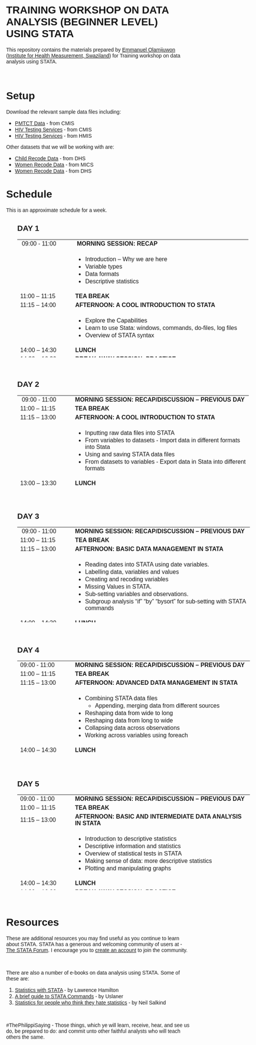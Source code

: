 <h1> </h1>
<h1><span style="font-family: 'trebuchet ms', geneva, sans-serif;">TRAINING WORKSHOP ON DATA ANALYSIS (BEGINNER LEVEL) USING STATA</span></h1>
<p><span style="font-family: 'trebuchet ms', geneva, sans-serif;">This repository contains the materials prepared by <a title="Emmanuel Ọlámíjùwọ́n | Emmanuel Ọlámíjùwọ́n | Health Researcher | Digital Demographer" href="http://e.olamijuwon.com/" target="_blank" rel="noopener noreferrer">Emmanuel Olamijuwon</a> (<a title="Institute for Health Measurement, Swaziland" href="http://www.ihmafrica.org" target="_blank" rel="noopener noreferrer">Institute for Health Measurement, Swaziland</a>) for Training workshop on data analysis using STATA.</span></p>
<p><span style="font-family: 'trebuchet ms', geneva, sans-serif;"> </span></p>
<h1><span style="font-family: 'trebuchet ms', geneva, sans-serif;">Setup</span></h1>
<p><span style="font-family: 'trebuchet ms', geneva, sans-serif;">Download the relevant sample data files including:</span></p>
<ul>
<li><span style="font-family: 'trebuchet ms', geneva, sans-serif;"><a title="PMTCT Data | CMIS" href="https://github.com/eolamijuwon/MoH-advanced-data-analysis/blob/master/PMTCT_CMIS.xlsx">PMTCT Data</a> - from CMIS</span></li>
<li><span style="font-family: 'trebuchet ms', geneva, sans-serif;"><a title="HIV Testing Services | CMIS" href="https://github.com/eolamijuwon/MoH-advanced-data-analysis/blob/master/HTS_CMIS.xlsx">HIV Testing Services</a> - from CMIS</span></li>
<li><span style="font-family: 'trebuchet ms', geneva, sans-serif;"><a title="HIV Testing Services | HMIS" href="https://github.com/eolamijuwon/MoH-advanced-data-analysis/blob/master/HMIS%20HTS_Sept%202017_rev.xlsx">HIV Testing Services</a> - from HMIS</span></li>
</ul>
<p><span style="font-family: 'trebuchet ms', geneva, sans-serif;">Other datasets that we will be working with are:</span></p>
<ul>
<li><span style="font-family: 'trebuchet ms', geneva, sans-serif;"><a title="Child Recode Data | DHS" href="https://github.com/eolamijuwon/MoH-advanced-data-analysis/blob/master/DHS_ch.DTA">Child Recode Data</a> - from DHS</span></li>
<li><span style="font-family: 'trebuchet ms', geneva, sans-serif;"><a title="Women Recode Data | MICS" href="https://github.com/eolamijuwon/MoH-advanced-data-analysis/blob/master/MICS_wm.dta">Women Recode Data</a> - from MICS</span></li>
<li><span style="font-family: 'trebuchet ms', geneva, sans-serif;"><a title="Women Recode Data | DHS" href="https://github.com/eolamijuwon/MoH-advanced-data-analysis/blob/master/DHS_wm.dta">Women Recode Data</a> - from DHS</span></li>
</ul>
<h1><span style="font-family: 'trebuchet ms', geneva, sans-serif;">Schedule</span></h1>
<p><span style="font-family: 'trebuchet ms', geneva, sans-serif;">This is an approximate schedule for a week.</span></p>
<h2 style="padding-left: 30px;"><strong><span style="font-family: 'trebuchet ms', geneva, sans-serif;">DAY 1</span></strong></h2>
<table style="height: 319px; margin-left: 30px; width: 627px;">
<tbody>
<tr>
<td style="width: 136.8px;"><span style="font-family: 'trebuchet ms', geneva, sans-serif;"> 09:00 - 11:00</span></td>
<td style="width: 475.2px;"><span style="font-family: 'trebuchet ms', geneva, sans-serif;"> <strong>MORNING SESSION: RECAP</strong></span></td>
</tr>
<tr>
<td style="width: 136.8px;"><span style="font-family: 'trebuchet ms', geneva, sans-serif;"> </span></td>
<td style="width: 475.2px;">
<ul>
<li><span style="font-family: 'trebuchet ms', geneva, sans-serif;">Introduction – Why we are here</span></li>
<li><span style="font-family: 'trebuchet ms', geneva, sans-serif;">Variable types</span></li>
<li><span style="font-family: 'trebuchet ms', geneva, sans-serif;">Data formats</span></li>
<li><span style="font-family: 'trebuchet ms', geneva, sans-serif;">Descriptive statistics</span></li>
</ul>
</td>
</tr>
<tr>
<td style="width: 136.8px;"><span style="font-family: 'trebuchet ms', geneva, sans-serif;">11:00 – 11:15</span></td>
<td style="width: 475.2px;"><span style="font-family: 'trebuchet ms', geneva, sans-serif;"><strong>TEA BREAK</strong></span></td>
</tr>
<tr>
<td style="width: 136.8px;"><span style="font-family: 'trebuchet ms', geneva, sans-serif;">11:15 – 14:00</span></td>
<td style="width: 475.2px;"><span style="font-family: 'trebuchet ms', geneva, sans-serif;"><strong>AFTERNOON: A COOL INTRODUCTION TO STATA</strong></span></td>
</tr>
<tr>
<td style="width: 136.8px;"><span style="font-family: 'trebuchet ms', geneva, sans-serif;"> </span></td>
<td style="width: 475.2px;">
<ul>
<li><span style="font-family: 'trebuchet ms', geneva, sans-serif;">Explore the Capabilities</span></li>
<li><span style="font-family: 'trebuchet ms', geneva, sans-serif;">Learn to use Stata: windows, commands, do-files, log files</span></li>
<li><span style="font-family: 'trebuchet ms', geneva, sans-serif;">Overview of STATA syntax</span></li>
</ul>
</td>
</tr>
<tr>
<td style="width: 136.8px;"><span style="font-family: 'trebuchet ms', geneva, sans-serif;">14:00 – 14:30</span></td>
<td style="width: 475.2px;"><span style="font-family: 'trebuchet ms', geneva, sans-serif;"><strong>LUNCH</strong></span></td>
</tr>
<tr>
<td style="width: 136.8px;"><span style="font-family: 'trebuchet ms', geneva, sans-serif;">14:30 – 16:30</span></td>
<td style="width: 475.2px;"><span style="font-family: 'trebuchet ms', geneva, sans-serif;"><strong>BREAK AWAY SESSION: PRACTICE</strong></span></td>
</tr>
</tbody>
</table>
<p><span style="font-family: 'trebuchet ms', geneva, sans-serif;"> </span></p>
<h2 style="padding-left: 30px;"><strong><span style="font-family: 'trebuchet ms', geneva, sans-serif;">DAY 2</span></strong></h2>
<table style="height: 254px; margin-left: 30px; width: 628px;">
<tbody>
<tr>
<td style="width: 136.8px;"><span style="font-family: 'trebuchet ms', geneva, sans-serif;"> 09:00 - 11:00</span></td>
<td style="width: 476.8px;"><span style="font-family: 'trebuchet ms', geneva, sans-serif;"><strong>MORNING SESSION: RECAP/DISCUSSION – PREVIOUS DAY</strong></span></td>
</tr>
<tr>
<td style="width: 136.8px;"><span style="font-family: 'trebuchet ms', geneva, sans-serif;">11:00 – 11:15</span></td>
<td style="width: 476.8px;"><span style="font-family: 'trebuchet ms', geneva, sans-serif;"><strong>TEA BREAK</strong></span></td>
</tr>
<tr>
<td style="width: 136.8px;"><span style="font-family: 'trebuchet ms', geneva, sans-serif;">11:15 – 13:00</span></td>
<td style="width: 476.8px;"><span style="font-family: 'trebuchet ms', geneva, sans-serif;"><strong>AFTERNOON: A COOL INTRODUCTION TO STATA</strong></span></td>
</tr>
<tr>
<td style="width: 136.8px;"><span style="font-family: 'trebuchet ms', geneva, sans-serif;"> </span></td>
<td style="width: 476.8px;">
<ul>
<li><span style="font-family: 'trebuchet ms', geneva, sans-serif;">Inputting raw data files into STATA</span></li>
<li><span style="font-family: 'trebuchet ms', geneva, sans-serif;">From variables to datasets - Import data in different formats into Stata</span></li>
<li><span style="font-family: 'trebuchet ms', geneva, sans-serif;">Using and saving STATA data files</span></li>
<li><span style="font-family: 'trebuchet ms', geneva, sans-serif;">From datasets to variables - Export data in Stata into different formats</span></li>
</ul>
</td>
</tr>
<tr>
<td style="width: 136.8px;"><span style="font-family: 'trebuchet ms', geneva, sans-serif;">13:00 – 13:30</span></td>
<td style="width: 476.8px;"><span style="font-family: 'trebuchet ms', geneva, sans-serif;"><strong>LUNCH</strong></span></td>
</tr>
<tr>
<td style="width: 136.8px;"><span style="font-family: 'trebuchet ms', geneva, sans-serif;">13:30 – 16:30</span></td>
<td style="width: 476.8px;"><span style="font-family: 'trebuchet ms', geneva, sans-serif;"><strong>BREAK AWAY SESSION: PRACTICE</strong></span></td>
</tr>
</tbody>
</table>
<p style="padding-left: 30px;"><span style="font-family: 'trebuchet ms', geneva, sans-serif;"> </span></p>
<h2 style="padding-left: 30px;"><strong><span style="font-family: 'trebuchet ms', geneva, sans-serif;">DAY 3</span></strong></h2>
<table style="height: 258px; margin-left: 30px; width: 631px;">
<tbody>
<tr>
<td style="width: 137.6px;"><span style="font-family: 'trebuchet ms', geneva, sans-serif;"> 09:00 - 11:00</span></td>
<td style="width: 478.4px;"><span style="font-family: 'trebuchet ms', geneva, sans-serif;"><strong>MORNING SESSION: RECAP/DISCUSSION – PREVIOUS DAY</strong></span></td>
</tr>
<tr>
<td style="width: 137.6px;"><span style="font-family: 'trebuchet ms', geneva, sans-serif;">11:00 – 11:15</span></td>
<td style="width: 478.4px;"><span style="font-family: 'trebuchet ms', geneva, sans-serif;"><strong>TEA BREAK</strong></span></td>
</tr>
<tr>
<td style="width: 137.6px;"><span style="font-family: 'trebuchet ms', geneva, sans-serif;">11:15 – 13:00</span></td>
<td style="width: 478.4px;"><span style="font-family: 'trebuchet ms', geneva, sans-serif;"><strong>AFTERNOON: BASIC DATA MANAGEMENT IN STATA</strong></span></td>
</tr>
<tr>
<td style="width: 137.6px;"><span style="font-family: 'trebuchet ms', geneva, sans-serif;"> </span></td>
<td style="width: 478.4px;">
<ul>
<li><span style="font-family: 'trebuchet ms', geneva, sans-serif;">Reading dates into STATA using date variables.</span></li>
<li><span style="font-family: 'trebuchet ms', geneva, sans-serif;">Labelling data, variables and values</span></li>
<li><span style="font-family: 'trebuchet ms', geneva, sans-serif;">Creating and recoding variables</span></li>
<li><span style="font-family: 'trebuchet ms', geneva, sans-serif;">Missing Values in STATA.</span></li>
<li><span style="font-family: 'trebuchet ms', geneva, sans-serif;">Sub-setting variables and observations.</span></li>
<li><span style="font-family: 'trebuchet ms', geneva, sans-serif;">Subgroup analysis “if” “by” “bysort” for sub-setting with STATA commands</span></li>
</ul>
</td>
</tr>
<tr>
<td style="width: 137.6px;"><span style="font-family: 'trebuchet ms', geneva, sans-serif;">14:00 – 14:30</span></td>
<td style="width: 478.4px;"><span style="font-family: 'trebuchet ms', geneva, sans-serif;"><strong>LUNCH</strong></span></td>
</tr>
<tr>
<td style="width: 137.6px;"><span style="font-family: 'trebuchet ms', geneva, sans-serif;">14:30 – 16:30</span></td>
<td style="width: 478.4px;"><span style="font-family: 'trebuchet ms', geneva, sans-serif;"><strong>BREAK AWAY SESSION: PRACTICE</strong></span></td>
</tr>
</tbody>
</table>
<p> </p>
<h2 style="padding-left: 30px;"><strong><span style="font-family: 'trebuchet ms', geneva, sans-serif;">DAY 4</span></strong></h2>
<table style="height: 258px; margin-left: 30px; width: 631px;">
<tbody>
<tr>
<td style="width: 137.6px;"><span style="font-family: 'trebuchet ms', geneva, sans-serif;">09:00 - 11:00</span></td>
<td style="width: 478.4px;"><span style="font-family: 'trebuchet ms', geneva, sans-serif;"><strong>MORNING SESSION: RECAP/DISCUSSION – PREVIOUS DAY</strong></span></td>
</tr>
<tr>
<td style="width: 137.6px;"><span style="font-family: 'trebuchet ms', geneva, sans-serif;">11:00 – 11:15</span></td>
<td style="width: 478.4px;"><span style="font-family: 'trebuchet ms', geneva, sans-serif;"><strong>TEA BREAK</strong></span></td>
</tr>
<tr>
<td style="width: 137.6px;"><span style="font-family: 'trebuchet ms', geneva, sans-serif;">11:15 – 13:00</span></td>
<td style="width: 478.4px;"><span style="font-family: 'trebuchet ms', geneva, sans-serif;"><strong>AFTERNOON: ADVANCED DATA MANAGEMENT IN STATA</strong></span></td>
</tr>
<tr>
<td style="width: 137.6px;"><span style="font-family: 'trebuchet ms', geneva, sans-serif;"> </span></td>
<td style="width: 478.4px;">
<ul>
<li><span style="font-family: 'trebuchet ms', geneva, sans-serif;">Combining STATA data files</span>
<ul>
<li><span style="font-family: 'trebuchet ms', geneva, sans-serif;">Appending, merging data from different sources</span></li>
</ul>
</li>
<li><span style="font-family: 'trebuchet ms', geneva, sans-serif;">Reshaping data from wide to long</span></li>
<li><span style="font-family: 'trebuchet ms', geneva, sans-serif;">Reshaping data from long to wide</span></li>
<li><span style="font-family: 'trebuchet ms', geneva, sans-serif;">Collapsing data across observations</span></li>
<li><span style="font-family: 'trebuchet ms', geneva, sans-serif;">Working across variables using foreach</span></li>
</ul>
</td>
</tr>
<tr>
<td style="width: 137.6px;"><span style="font-family: 'trebuchet ms', geneva, sans-serif;">14:00 – 14:30</span></td>
<td style="width: 478.4px;"><span style="font-family: 'trebuchet ms', geneva, sans-serif;"><strong>LUNCH</strong></span></td>
</tr>
<tr>
<td style="width: 137.6px;"><span style="font-family: 'trebuchet ms', geneva, sans-serif;">14:30 – 16:30</span></td>
<td style="width: 478.4px;"><span style="font-family: 'trebuchet ms', geneva, sans-serif;"><strong>BREAK AWAY SESSION: PRACTICE</strong></span></td>
</tr>
</tbody>
</table>
<p> </p>
<h2 style="padding-left: 30px;"><strong><span style="font-family: 'trebuchet ms', geneva, sans-serif;">DAY 5</span></strong></h2>
<table style="height: 258px; margin-left: 30px; width: 631px;">
<tbody>
<tr>
<td style="width: 137.6px;"><span style="font-family: 'trebuchet ms', geneva, sans-serif;">09:00 - 11:00</span></td>
<td style="width: 478.4px;"><span style="font-family: 'trebuchet ms', geneva, sans-serif;"><strong>MORNING SESSION: RECAP/DISCUSSION – PREVIOUS DAY</strong></span></td>
</tr>
<tr>
<td style="width: 137.6px;"><span style="font-family: 'trebuchet ms', geneva, sans-serif;">11:00 – 11:15</span></td>
<td style="width: 478.4px;"><span style="font-family: 'trebuchet ms', geneva, sans-serif;"><strong>TEA BREAK</strong></span></td>
</tr>
<tr>
<td style="width: 137.6px;"><span style="font-family: 'trebuchet ms', geneva, sans-serif;">11:15 – 13:00</span></td>
<td style="width: 478.4px;"><span style="font-family: 'trebuchet ms', geneva, sans-serif;"><strong><strong>AFTERNOON: </strong></strong><strong>BASIC AND INTERMEDIATE DATA ANALYSIS IN STATA</strong></span></td>
</tr>
<tr>
<td style="width: 137.6px;"><span style="font-family: 'trebuchet ms', geneva, sans-serif;"> </span></td>
<td style="width: 478.4px;">
<ul>
<li><span style="font-family: 'trebuchet ms', geneva, sans-serif;">Introduction to descriptive statistics</span></li>
<li><span style="font-family: 'trebuchet ms', geneva, sans-serif;">Descriptive information and statistics</span></li>
<li><span style="font-family: 'trebuchet ms', geneva, sans-serif;">Overview of statistical tests in STATA</span></li>
<li><span style="font-family: 'trebuchet ms', geneva, sans-serif;">Making sense of data: more descriptive statistics</span></li>
<li><span style="font-family: 'trebuchet ms', geneva, sans-serif;">Plotting and manipulating graphs</span></li>
</ul>
</td>
</tr>
<tr>
<td style="width: 137.6px;"><span style="font-family: 'trebuchet ms', geneva, sans-serif;">14:00 – 14:30</span></td>
<td style="width: 478.4px;"><span style="font-family: 'trebuchet ms', geneva, sans-serif;"><strong>LUNCH</strong></span></td>
</tr>
<tr>
<td style="width: 137.6px;"><span style="font-family: 'trebuchet ms', geneva, sans-serif;">14:30 – 16:30</span></td>
<td style="width: 478.4px;"><span style="font-family: 'trebuchet ms', geneva, sans-serif;"><strong>BREAK AWAY SESSION: PRACTICE</strong></span></td>
</tr>
</tbody>
</table>
<p> </p>
<h1><strong><span style="font-family: 'trebuchet ms', geneva, sans-serif;">Resources</span></strong></h1>
<p><span style="font-family: 'trebuchet ms', geneva, sans-serif;">These are additional resources you may find useful as you continue to learn about STATA. STATA has a generous and welcoming community of users at - <a title="The STATA Forum | STATA List" href="https://www.statalist.org/">The STATA Forum</a>. I encourage you to <a title="register | STATALIST" href="https://www.statalist.org/forums/register" target="_blank" rel="noopener noreferrer">create an account</a> to join the community.</span></p>
<p> </p>
<p><span style="font-family: 'trebuchet ms', geneva, sans-serif;">There are also a number of e-books on data analysis using STATA. Some of these are:</span></p>
<ol>
<li><span style="font-family: 'trebuchet ms', geneva, sans-serif;"><a title="Statistics with STATA" href="https://github.com/eolamijuwon/MoH-advanced-data-analysis/blob/master/Lawrence%20C.%20Hamilton-Statistics%20with%20STATA_%20Version%2012-Cengage%20Learning%20(2012).pdf" target="_blank" rel="noopener noreferrer">Statistics with STATA</a> - by Lawrence Hamilton</span></li>
<li><span style="font-family: 'trebuchet ms', geneva, sans-serif;"><a title="A brief guide to STATA Commands" href="Brief Guide To Stata Commands (1999).pdf">A brief guide to STATA Commands</a> - by Uslaner</span></li>
<li><span style="font-family: 'trebuchet ms', geneva, sans-serif;"><a title="Statistics for people who think they hate statistics" href="https://github.com/eolamijuwon/MoH-advanced-data-analysis/blob/master/Statistics%20for%20People%20Who%20(Think%20They)%20Hate%20Statistics.pdf" target="_blank" rel="noopener noreferrer">Statistics for people who think they hate statistics</a> - by Neil Salkind</span></li>
</ol>
<p> </p>
<p><span style="font-family: 'trebuchet ms', geneva, sans-serif;">#ThePhilippiSaying - Those things, which ye will learn, receive, hear, and see us do, be prepared to do: and commit unto other faithful analysts who will teach others the same.</span></p>

